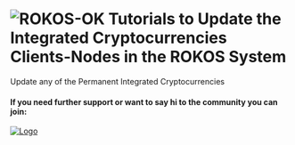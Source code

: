 ![ROKOS-OK](http://i.imgur.com/WHN1JGF.png)
Tutorials to Update the Integrated Cryptocurrencies Clients-Nodes in the ROKOS System
=========================== 
Update any of the Permanent Integrated Cryptocurrencies

#### If you need further support or want to say hi to the community you can join:

<a href="https://discord.gg/grvpc8c">
    <img alt="Logo" src="https://discordapp.com/api/guilds/213747404745211904/widget.png?style=banner2">
  </a>
